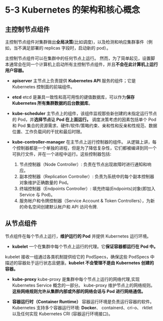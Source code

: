 # 5-3 Kubernetes 的架构和核心概念
## 主控制节点组件
主控制节点组件对集群做出**全局决策**(比如调度)，以及检测和响应集群事件（例如，当不满足部署的 replicas 字段时，启动新的 pod）。

主控制节点组件可以在集群中的任何节点上运行。 然而，为了简单起见，设置脚本通常会在同一个计算机上启动所有主控制节点组件，并且**不会在此计算机上运行用户容器。**
- **apiserver**
主节点上负责提供 **Kubernetes API** 服务的组件；它是 Kubernetes 控制面的前端组件。
- **etcd**
etcd 是兼具一致性和高可用性的键值数据库，可以作为**保存 Kubernetes 所有集群数据的后台数据库**。

- **kube-scheduler**
主节点上的组件，该组件监视那些新创建的未指定运行节点的 Pod，并**选择节点让 Pod 在上面运行。**
调度决策考虑的因素包括单个 Pod 和 Pod 集合的资源需求、硬件/软件/策略约束、亲和性和反亲和性规范、数据位置、工作负载间的干扰和最后时限。
- **kube-controller-manager**
在主节点上运行控制器的组件。
从逻辑上讲，每个控制器都是一个单独的进程，但是为了降低复杂性，它们都被编译到同一个可执行文件，并在一个进程中运行。这些控制器包括:
    1. 节点控制器（Node Controller）: 负责在节点出现故障时进行通知和响应。
    3. 副本控制器（Replication Controller）: 负责为系统中的每个副本控制器对象维护正确数量的 Pod。
    3. 终端控制器（Endpoints Controller）: 填充终端(Endpoints)对象(即加入 Service 与 Pod)。
    4. 服务帐户和令牌控制器（Service Account & Token Controllers），为新的命名空间创建默认帐户和 API 访问令牌.


## 从节点组件
节点组件在每个节点上运行，**维护运行的 Pod** 并提供 Kubernetes 运行环境。

- **kubelet**
一个在集群中每个节点上运行的代理。它**保证容器都运行在 Pod 中。**

kubelet 接收一组通过各类机制提供给它的 PodSpecs，确保这些 PodSpecs 中描述的容器处于运行状态且健康。**kubelet 不会管理不是由 Kubernetes 创建的容器。**

- **kube-proxy**
kube-proxy 是集群中每个节点上运行的网络代理,实现 Kubernetes Service 概念的一部分。
kube-proxy 维护节点上的网络规则。**这些网络规则允许从集群内部或外部的网络会话与 Pod 进行网络通信。**

- **容器运行时（Container Runtime）**
容器运行环境是负责运行容器的软件。
Kubernetes 支持多个容器运行环境: **Docker**、 containerd、cri-o、 rktlet 以及任何实现 Kubernetes CRI (容器运行环境接口)。